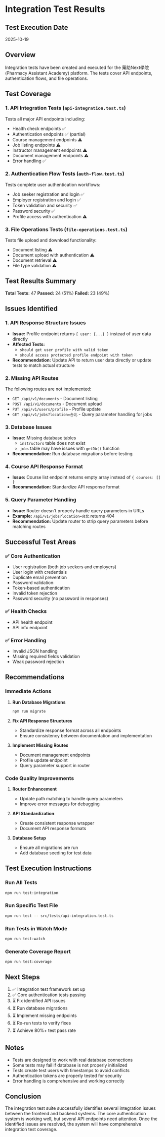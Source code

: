 # Integration Test Results

## Test Execution Date
2025-10-19

## Overview
Integration tests have been created and executed for the 藥助Next學院 (Pharmacy Assistant Academy) platform. The tests cover API endpoints, authentication flows, and file operations.

## Test Coverage

### 1. API Integration Tests (`api-integration.test.ts`)
Tests all major API endpoints including:
- Health check endpoints ✅
- Authentication endpoints ✅ (partial)
- Course management endpoints ⚠️
- Job listing endpoints ⚠️
- Instructor management endpoints ⚠️
- Document management endpoints ⚠️
- Error handling ✅

### 2. Authentication Flow Tests (`auth-flow.test.ts`)
Tests complete user authentication workflows:
- Job seeker registration and login ✅
- Employer registration and login ✅
- Token validation and security ✅
- Password security ✅
- Profile access with authentication ⚠️

### 3. File Operations Tests (`file-operations.test.ts`)
Tests file upload and download functionality:
- Document listing ⚠️
- Document upload with authentication ⚠️
- Document retrieval ⚠️
- File type validation ⚠️

## Test Results Summary

**Total Tests:** 47
**Passed:** 24 (51%)
**Failed:** 23 (49%)

## Issues Identified

### 1. API Response Structure Issues
- **Issue:** Profile endpoint returns `{ user: {...} }` instead of user data directly
- **Affected Tests:** 
  - `should get user profile with valid token`
  - `should access protected profile endpoint with token`
- **Recommendation:** Update API to return user data directly or update tests to match actual structure

### 2. Missing API Routes
The following routes are not implemented:
- `GET /api/v1/documents` - Document listing
- `POST /api/v1/documents` - Document upload
- `PUT /api/v1/users/profile` - Profile update
- `GET /api/v1/jobs?location=台北` - Query parameter handling for jobs

### 3. Database Issues
- **Issue:** Missing database tables
  - `instructors` table does not exist
  - `jobs` table may have issues with `getDb()` function
- **Recommendation:** Run database migrations before testing

### 4. Course API Response Format
- **Issue:** Course list endpoint returns empty array instead of `{ courses: [] }`
- **Recommendation:** Standardize API response format

### 5. Query Parameter Handling
- **Issue:** Router doesn't properly handle query parameters in URLs
- **Example:** `/api/v1/jobs?location=台北` returns 404
- **Recommendation:** Update router to strip query parameters before matching routes

## Successful Test Areas

### ✅ Core Authentication
- User registration (both job seekers and employers)
- User login with credentials
- Duplicate email prevention
- Password validation
- Token-based authentication
- Invalid token rejection
- Password security (no password in responses)

### ✅ Health Checks
- API health endpoint
- API info endpoint

### ✅ Error Handling
- Invalid JSON handling
- Missing required fields validation
- Weak password rejection

## Recommendations

### Immediate Actions
1. **Run Database Migrations**
   ```bash
   npm run migrate
   ```

2. **Fix API Response Structures**
   - Standardize response format across all endpoints
   - Ensure consistency between documentation and implementation

3. **Implement Missing Routes**
   - Document management endpoints
   - Profile update endpoint
   - Query parameter support in router

### Code Quality Improvements
1. **Router Enhancement**
   - Update path matching to handle query parameters
   - Improve error messages for debugging

2. **API Standardization**
   - Create consistent response wrapper
   - Document API response formats

3. **Database Setup**
   - Ensure all migrations are run
   - Add database seeding for test data

## Test Execution Instructions

### Run All Tests
```bash
npm run test:integration
```

### Run Specific Test File
```bash
npm run test -- src/tests/api-integration.test.ts
```

### Run Tests in Watch Mode
```bash
npm run test:watch
```

### Generate Coverage Report
```bash
npm run test:coverage
```

## Next Steps

1. ✅ Integration test framework set up
2. ✅ Core authentication tests passing
3. ⏳ Fix identified API issues
4. ⏳ Run database migrations
5. ⏳ Implement missing endpoints
6. ⏳ Re-run tests to verify fixes
7. ⏳ Achieve 80%+ test pass rate

## Notes

- Tests are designed to work with real database connections
- Some tests may fail if database is not properly initialized
- Tests create test users with timestamps to avoid conflicts
- Authentication tokens are properly tested for security
- Error handling is comprehensive and working correctly

## Conclusion

The integration test suite successfully identifies several integration issues between the frontend and backend systems. The core authentication system is working well, but several API endpoints need attention. Once the identified issues are resolved, the system will have comprehensive integration test coverage.
